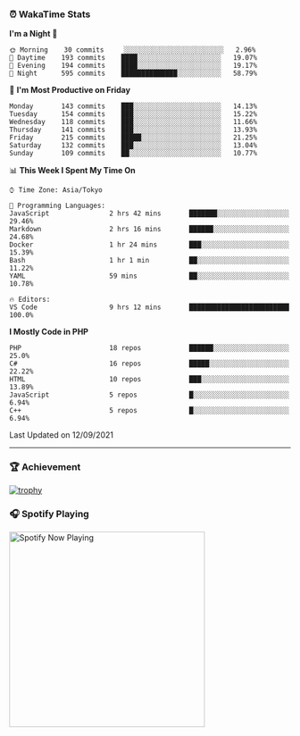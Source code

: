 ### ⏰ WakaTime Stats


<!--START_SECTION:waka-->
**I'm a Night 🦉** 

```text
🌞 Morning    30 commits     ░░░░░░░░░░░░░░░░░░░░░░░░░   2.96% 
🌆 Daytime    193 commits    ████░░░░░░░░░░░░░░░░░░░░░   19.07% 
🌃 Evening    194 commits    ████░░░░░░░░░░░░░░░░░░░░░   19.17% 
🌙 Night      595 commits    ██████████████░░░░░░░░░░░   58.79%

```
📅 **I'm Most Productive on Friday** 

```text
Monday       143 commits    ███░░░░░░░░░░░░░░░░░░░░░░   14.13% 
Tuesday      154 commits    ███░░░░░░░░░░░░░░░░░░░░░░   15.22% 
Wednesday    118 commits    ███░░░░░░░░░░░░░░░░░░░░░░   11.66% 
Thursday     141 commits    ███░░░░░░░░░░░░░░░░░░░░░░   13.93% 
Friday       215 commits    █████░░░░░░░░░░░░░░░░░░░░   21.25% 
Saturday     132 commits    ███░░░░░░░░░░░░░░░░░░░░░░   13.04% 
Sunday       109 commits    ██░░░░░░░░░░░░░░░░░░░░░░░   10.77%

```


📊 **This Week I Spent My Time On** 

```text
⌚︎ Time Zone: Asia/Tokyo

💬 Programming Languages: 
JavaScript               2 hrs 42 mins       ███████░░░░░░░░░░░░░░░░░░   29.46% 
Markdown                 2 hrs 16 mins       ██████░░░░░░░░░░░░░░░░░░░   24.68% 
Docker                   1 hr 24 mins        ███░░░░░░░░░░░░░░░░░░░░░░   15.39% 
Bash                     1 hr 1 min          ██░░░░░░░░░░░░░░░░░░░░░░░   11.22% 
YAML                     59 mins             ██░░░░░░░░░░░░░░░░░░░░░░░   10.78%

🔥 Editors: 
VS Code                  9 hrs 12 mins       █████████████████████████   100.0%

```

**I Mostly Code in PHP** 

```text
PHP                      18 repos            ██████░░░░░░░░░░░░░░░░░░░   25.0% 
C#                       16 repos            █████░░░░░░░░░░░░░░░░░░░░   22.22% 
HTML                     10 repos            ███░░░░░░░░░░░░░░░░░░░░░░   13.89% 
JavaScript               5 repos             █░░░░░░░░░░░░░░░░░░░░░░░░   6.94% 
C++                      5 repos             █░░░░░░░░░░░░░░░░░░░░░░░░   6.94%

```



 Last Updated on 12/09/2021
<!--END_SECTION:waka-->

---

### 🏆 Achievement

[![trophy](https://github-profile-trophy.vercel.app/?username=Slime-hatena&theme=flat&no-bg=true&no-frame=true&column=8)](https://github.com/ryo-ma/github-profile-trophy)

### 🎧 Spotify Playing

[<img src="https://spotify-now-playing-slime-hatena.vercel.app/api/spotify-playing" alt="Spotify Now Playing" width="350" />](https://open.spotify.com/user/slime_hatena)

<!--
**Slime-hatena/Slime-hatena** is a ✨ _special_ ✨ repository because its `README.md` (this file) appears on your GitHub profile.

Here are some ideas to get you started:

- 🔭 I’m currently working on ...
- 🌱 I’m currently learning ...
- 👯 I’m looking to collaborate on ...
- 🤔 I’m looking for help with ...
- 💬 Ask me about ...
- 📫 How to reach me: ...
- 😄 Pronouns: ...
- ⚡ Fun fact: ...
-->
